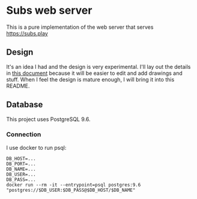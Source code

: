 # Subs web server

This is a pure implementation of the web server that serves https://subs.play


## Design

It's an idea I had and the design is very experimental. I'll lay out the details in [this document](https://docs.google.com/document/d/1CV4-fgR7CYGJE2sigwFuxj1OML3WoD7lqB0AESv0Prc/edit?usp=sharing) because it will be easier to edit and add drawings and stuff. When I feel the design is mature enough, I will bring it into this README.


## Database

This project uses PostgreSQL 9.6.

### Connection

I use docker to run psql:
```
DB_HOST=...
DB_PORT=...
DB_NAME=...
DB_USER=...
DB_PASS=...
docker run --rm -it --entrypoint=psql postgres:9.6 "postgres://$DB_USER:$DB_PASS@$DB_HOST/$DB_NAME"
```
